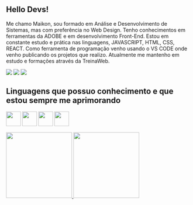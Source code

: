 ## Hello Devs!
Me chamo Maikon, sou formado em Análise e Desenvolvimento de Sistemas, mas com preferência no Web Design. Tenho conhecimentos em ferramentas da ADOBE e em desenvolvimento Front-End. Estou em constante estudo e prática nas linguagens, JAVASCRIPT, HTML, CSS, REACT. Como ferramenta de programação venho usando o VS CODE onde venho publicando os projetos que realizo. Atualmente me mantenho em estudo e formações através da TreinaWeb.
<div>
<a href="https://instagram.com/angel_iyzz" target="_blank"><img src="https://img.shields.io/badge/-Instagram-%23E4405F?style=for-the-badge&logo=instagram&logoColor=white" target="_blank"></a>
<a href = "mailto:mcharles784@gmail.com"><img src="https://img.shields.io/badge/Gmail-D14836?style=for-the-badge&logo=gmail&logoColor=white" target="_blank"></a>
<a href="[https://www.linkedin.com/in/seu-usuário-linkedln-aqui](https://www.linkedin.com/in/maikon-fernando-457b98181/)" target="_blank"><img src="https://img.shields.io/badge/-LinkedIn-%230077B5?style=for-the-badge&logo=linkedin&logoColor=white" target="_blank"></a>   
</div>

## Linguagens que possuo conhecimento e que estou sempre me aprimorando

<img src="https://cdn.jsdelivr.net/gh/devicons/devicon/icons/html5/html5-original.svg" width="40" height="40" /> <img
 src="https://cdn.jsdelivr.net/gh/devicons/devicon/icons/css3/css3-original.svg" width="40" height="40" />  <img                                        src="https://cdn.jsdelivr.net/gh/devicons/devicon/icons/javascript/javascript-original.svg" width="40" height="40" /> <img 
 src="https://cdn.jsdelivr.net/gh/devicons/devicon/icons/react/react-original.svg" width="40" height="40" />
 
<div>
<a href="https://github.com/m4ik-crtl">
<img height="180em" src="https://github-readme-stats.vercel.app/api/top-langs/?username=m4ik-crtl&layout=compact&langs_count=7&theme=dracula"/>
<img height="180em" src="https://github-readme-stats.vercel.app/api?username=m4ik-crtl&show_icons=true&theme=dracula&include_all_commits=true&count_private=true"/>
</div>
